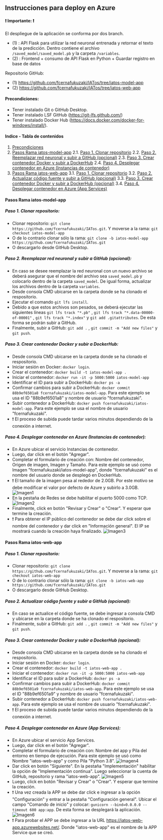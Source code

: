 ## **Instrucciones para deploy en Azure** ##

#### **❗ Importante: ❗**

El despliegue de la aplicación se conforma por dos branch.
- (1) : API Flask para utilizar la red neuronal entrenada y retornar el texto de la predicción. Dentro contiene el archivo `/saved_model/saved_model.pb` y la carpeta `/variables`.
- (2) : Frontend + consumo de API Flask en Python + Guardar registro en base de datos

Repositorio GitHub:
- (1) https://github.com/fcernafukuzaki/IATos/tree/iatos-model-app
- (2) https://github.com/fcernafukuzaki/IATos/tree/iatos-web-app

<a name="precondiciones"></a>
#### **Precondiciones:**

- Tener instalado Git o GitHub Desktop.
- Tener instalado LSF GitHub (https://git-lfs.github.com/)
- Tener instalado Docker Hub (https://docs.docker.com/docker-for-windows/install/).

#### **Indice - Tabla de contenidos**

1. [Precondiciones](#precondiciones)
2. [Pasos Rama iatos-model-app](#pasos-rama-iatos-model-app)
2.1. [Paso 1. Clonar repositorio](#paso-1-clonar-repositorio)
2.2. [Paso 2. Reemplazar red neuronal y subir a GitHub (opcional)](#paso-2-reemplazar-red-neuronal-y-subir-a-github-opcional)
2.3. [Paso 3. Crear contenedor Docker y subir a DockerHub](#paso-3-crear-contenedor-docker-y-subir-a-dockerhub)
2.4. [Paso 4. Desplegar contenedor en Azure (Instancias de contenedor)](#paso-4-desplegar-contenedor-en-azure-instancias-de-contenedor)
3. [Pasos Rama iatos-web-app](#pasos-rama-iatos-web-app)
3.1. [Paso 1. Clonar repositorio](#paso-1-clonar-repositorio-1)
3.2. [Paso 2. Actualizar código fuente y subir a GitHub (opcional)](#paso-2-actualizar-c%C3%B3digo-fuente-y-subir-a-github-opcional)
3.3. [Paso 3. Crear contenedor Docker y subir a DockerHub (opcional)](#paso-3-crear-contenedor-docker-y-subir-a-dockerhub-opcional)
3.4. [Paso 4. Desplegar contenedor en Azure (App Services)](#paso-4-desplegar-contenedor-en-azure-app-services)

<a name="pasos-rama-iatos-model-app"></a>
#### **Pasos Rama iatos-model-app**

<a name="paso-1-clonar-repositorio"></a>
##### **Paso 1.** Clonar repositorio:

- Clonar repositorio: `git clone https://github.com/fcernafukuzaki/IATos.git`. Y moverse a la rama: `git checkout iatos-model-app`
- O de lo contrario clonar sólo la rama: `git clone -b iatos-model-app https://github.com/fcernafukuzaki/IATos.git`
- O descargarlo desde GitHub Desktop.

<a name="paso-2-reemplazar-red-neuronal-y-subir-a-github-opcional"></a>
##### **Paso 2.** Reemplazar red neuronal y subir a GitHub (opcional):

- En caso se desee reemplazar la red neuronal con un nuevo archivo se deberá asegurar que el nombre del archivo sea `saved_model.pb` y colocarlo dentro de la carpeta `saved_model`. De igual forma, actualizar los archivos dentro de la carpeta `variables`.
- Desde consola CMD ubicarse en la carpeta donde se ha clonado el respositorio.
- Ejecutar el comando `git lfs install`.
- Debido a que estos archivos son pesados, se deberá ejecutar las siguientes líneas `git lfs track "*.pb"` , `git lfs track "*.data-00000-of-00001"` , `git lfs track "*.index"` y `git add .gitattributes`. De esta forma se podrán subir a GitHub.
- Finalmente, subir a GitHub: `git add .` , `git commit -m "Add new files"` y `git push`.

<a name="paso-3-crear-contenedor-docker-y-subir-a-dockerhub"></a>
##### **Paso 3.** Crear contenedor Docker y subir a DockerHub:

- Desde consola CMD ubicarse en la carpeta donde se ha clonado el respositorio.
- Iniciar sesión en Docker: `docker login`.
- Crear el contenedor: `docker build -t iatos-model-app .`
- Iniciar el contenedor: `docker run -it -p 5000:5000 iatos-model-app`
- Identificar el ID para subir a DockerHub: `docker ps -a`
- Confirmar cambios para subir a DockerHub: `docker commit 88b9ef6501a8 fcernafukuzaki/iatos-model-app`. Para este ejemplo se usa el ID "88b9ef6501a8" y nombre de usuario "fcernafukuzaki".
- Subir contenedor a DockerHub: `docker push fcernafukuzaki/iatos-model-app`. Para este ejemplo se usa el nombre de usuario "fcernafukuzaki".
- ❗ El proceso de subida puede tardar varios minutos dependiendo de la conexión a internet.

<a name="paso-4-desplegar-contenedor-en-azure-instancias-de-contenedor"></a>
##### **Paso 4.** Desplegar contenedor en Azure (Instancias de contenedor):

- En Azure ubicar el servicio Instancias de contenedor.
- Luego, dar click en el botón "Agregar".
- Completar el formulario de creación con: Nombre del contenedor, Origen de imagen, Imagen y Tamaño. Para este ejemplo se usó como Imagen "fcernafukuzaki/iatos-model-app", donde "fcernafukuzaki" es el nombre del usuario donde se desplegó en DockerHub.
- ❗ El tamaño de la imagen pesa al rededor de 2.0GB. Por este motivo se debe modificar el valor por defecto de Azure y subirlo a 3.0GB.
![Imagen1](https://raw.githubusercontent.com/fcernafukuzaki/IATos/main/imagenes_tutorial/Imagen1.png)
- En la pestaña de Redes se debe habilitar el puerto 5000 como TCP.
![Imagen2](https://raw.githubusercontent.com/fcernafukuzaki/IATos/main/imagenes_tutorial/Imagen2.png)
- Finalmente, click en botón "Revisar y Crear" o "Crear". Y esperar que termine la creación.
- ❗ Para obtener el IP público del contenedor se debe dar click sobre el nombre del contenedor y dar click en "Información general". El IP se mostrará cuando la creación haya finalizado.
![Imagen3](https://raw.githubusercontent.com/fcernafukuzaki/IATos/main/imagenes_tutorial/Imagen3.png)

<a name="pasos-rama-iatos-web-app"></a>
#### **Pasos Rama iatos-web-app**
<a name="paso-1-clonar-repositorio-1"></a>
##### **Paso 1.** Clonar repositorio:

- Clonar repositorio: `git clone https://github.com/fcernafukuzaki/IATos.git`. Y moverse a la rama: `git checkout iatos-web-app`
- O de lo contrario clonar sólo la rama: `git clone -b iatos-web-app https://github.com/fcernafukuzaki/IATos.git`
- O descargarlo desde GitHub Desktop.

<a name="paso-2-actualizar-c%C3%B3digo-fuente-y-subir-a-github-opcional"></a>
##### **Paso 2.** Actualizar código fuente y subir a GitHub (opcional):

- En caso se actualice el código fuente, se debe ingresar a consola CMD y ubicarse en la carpeta donde se ha clonado el respositorio.
- Finalmente, subir a GitHub: `git add .` , `git commit -m "Add new files"` y `git push`.

<a name="paso-3-crear-contenedor-docker-y-subir-a-dockerhub-opcional"></a>
##### **Paso 3.** Crear contenedor Docker y subir a DockerHub (opcional):

- Desde consola CMD ubicarse en la carpeta donde se ha clonado el respositorio.
- Iniciar sesión en Docker: `docker login`.
- Crear el contenedor: `docker build -t iatos-web-app .`
- Iniciar el contenedor: `docker run -it -p 5000:5000 iatos-web-app`
- Identificar el ID para subir a DockerHub: `docker ps -a`
- Confirmar cambios para subir a DockerHub: `docker commit 88b9ef6501a9 fcernafukuzaki/iatos-web-app`. Para este ejemplo se usa el ID "88b9ef6501a9" y nombre de usuario "fcernafukuzaki".
- Subir contenedor a DockerHub: `docker push fcernafukuzaki/iatos-web-app`. Para este ejemplo se usa el nombre de usuario "fcernafukuzaki".
- ❗ El proceso de subida puede tardar varios minutos dependiendo de la conexión a internet.

<a name="paso-4-desplegar-contenedor-en-azure-app-services"></a>
##### **Paso 4.** Desplegar contenedor en Azure (App Services):

- En Azure ubicar el servicio App Services.
- Luego, dar click en el botón "Agregar".
- Completar el formulario de creación con: Nombre del app y Pila del entorno en tiempo de ejecución. Para este ejemplo se usó como Nombre "iatos-web-app" y como Pila "Python 3.8".
![Imagen4](https://raw.githubusercontent.com/fcernafukuzaki/IATos/main/imagenes_tutorial/Imagen4.png)
- Dar click en botón "Siguiente". En la pestaña "Implementación" habilitar la opción de "Implementación continua". Luego seleccionar la cuenta de GitHub, repositorio y rama "iatos-web-app".
![Imagen5](https://raw.githubusercontent.com/fcernafukuzaki/IATos/main/imagenes_tutorial/Imagen5.png)
- Luego, click en botón "Revisar y Crear" o "Crear". Y esperar que termine la creación.
- ❗ Una vez creada la APP se debe dar click e ingresar a la opción "Configuración" y entrar a la pestaña "Configuración general". Ubicar el campo "Comando de inicio" y colocar: `gunicorn --bind=0.0.0.0 --timeout 600 app:app`. De esta forma se desplegará la aplicación.
![Imagen6](https://raw.githubusercontent.com/fcernafukuzaki/IATos/main/imagenes_tutorial/Imagen6.png)
- ❗ Para probar el APP se debe ingresar a la URL https://iatos-web-app.azurewebsites.net/. Donde "iatos-web-app" es el nombre de la APP Service que se creó.
